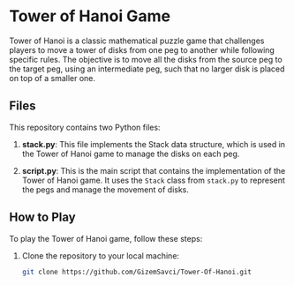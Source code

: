 # Tower of Hanoi Game

Tower of Hanoi is a classic mathematical puzzle game that challenges players to move a tower of disks from one peg to another while following specific rules. The objective is to move all the disks from the source peg to the target peg, using an intermediate peg, such that no larger disk is placed on top of a smaller one.

## Files

This repository contains two Python files:

1. **stack.py**: This file implements the Stack data structure, which is used in the Tower of Hanoi game to manage the disks on each peg.

2. **script.py**: This is the main script that contains the implementation of the Tower of Hanoi game. It uses the `Stack` class from `stack.py` to represent the pegs and manage the movement of disks.

## How to Play

To play the Tower of Hanoi game, follow these steps:

1. Clone the repository to your local machine:

   ```bash
   git clone https://github.com/GizemSavci/Tower-Of-Hanoi.git
